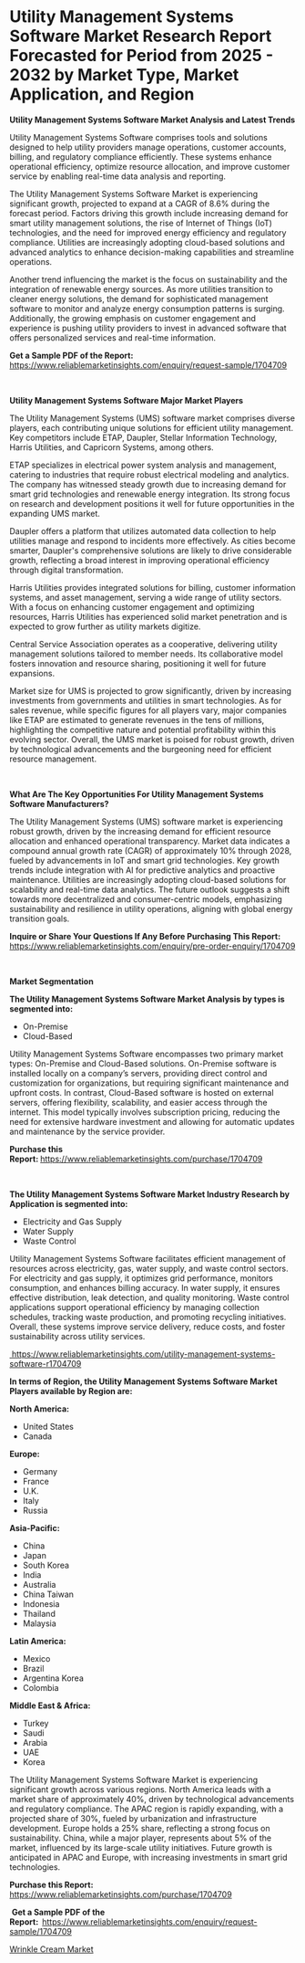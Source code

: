 <p><h1>Utility Management Systems Software Market Research Report Forecasted for Period from 2025 -  2032 by Market Type, Market Application, and Region</h1></p><p><strong>Utility Management Systems Software Market Analysis and Latest Trends</strong></p>
<p><p>Utility Management Systems Software comprises tools and solutions designed to help utility providers manage operations, customer accounts, billing, and regulatory compliance efficiently. These systems enhance operational efficiency, optimize resource allocation, and improve customer service by enabling real-time data analysis and reporting.</p><p>The Utility Management Systems Software Market is experiencing significant growth, projected to expand at a CAGR of 8.6% during the forecast period. Factors driving this growth include increasing demand for smart utility management solutions, the rise of Internet of Things (IoT) technologies, and the need for improved energy efficiency and regulatory compliance. Utilities are increasingly adopting cloud-based solutions and advanced analytics to enhance decision-making capabilities and streamline operations. </p><p>Another trend influencing the market is the focus on sustainability and the integration of renewable energy sources. As more utilities transition to cleaner energy solutions, the demand for sophisticated management software to monitor and analyze energy consumption patterns is surging. Additionally, the growing emphasis on customer engagement and experience is pushing utility providers to invest in advanced software that offers personalized services and real-time information.</p></p>
<p><strong>Get a Sample PDF of the Report:&nbsp;</strong> <a href="https://www.reliablemarketinsights.com/enquiry/request-sample/1704709?utm_campaign=2199&utm_medium=2&utm_source=Github&utm_content=ia&utm_term=27032025&utm_id=utility-management-systems-software">https://www.reliablemarketinsights.com/enquiry/request-sample/1704709</a></p>
<p>&nbsp;</p>
<p><strong>Utility Management Systems Software Major Market Players</strong></p>
<p><p>The Utility Management Systems (UMS) software market comprises diverse players, each contributing unique solutions for efficient utility management. Key competitors include ETAP, Daupler, Stellar Information Technology, Harris Utilities, and Capricorn Systems, among others.</p><p>ETAP specializes in electrical power system analysis and management, catering to industries that require robust electrical modeling and analytics. The company has witnessed steady growth due to increasing demand for smart grid technologies and renewable energy integration. Its strong focus on research and development positions it well for future opportunities in the expanding UMS market.</p><p>Daupler offers a platform that utilizes automated data collection to help utilities manage and respond to incidents more effectively. As cities become smarter, Daupler's comprehensive solutions are likely to drive considerable growth, reflecting a broad interest in improving operational efficiency through digital transformation.</p><p>Harris Utilities provides integrated solutions for billing, customer information systems, and asset management, serving a wide range of utility sectors. With a focus on enhancing customer engagement and optimizing resources, Harris Utilities has experienced solid market penetration and is expected to grow further as utility markets digitize.</p><p>Central Service Association operates as a cooperative, delivering utility management solutions tailored to member needs. Its collaborative model fosters innovation and resource sharing, positioning it well for future expansions.</p><p>Market size for UMS is projected to grow significantly, driven by increasing investments from governments and utilities in smart technologies. As for sales revenue, while specific figures for all players vary, major companies like ETAP are estimated to generate revenues in the tens of millions, highlighting the competitive nature and potential profitability within this evolving sector. Overall, the UMS market is poised for robust growth, driven by technological advancements and the burgeoning need for efficient resource management.</p></p>
<p>&nbsp;</p>
<p><strong>What Are The Key Opportunities For Utility Management Systems Software Manufacturers?</strong></p>
<p><p>The Utility Management Systems (UMS) software market is experiencing robust growth, driven by the increasing demand for efficient resource allocation and enhanced operational transparency. Market data indicates a compound annual growth rate (CAGR) of approximately 10% through 2028, fueled by advancements in IoT and smart grid technologies. Key growth trends include integration with AI for predictive analytics and proactive maintenance. Utilities are increasingly adopting cloud-based solutions for scalability and real-time data analytics. The future outlook suggests a shift towards more decentralized and consumer-centric models, emphasizing sustainability and resilience in utility operations, aligning with global energy transition goals.</p></p>
<p><strong>Inquire or Share Your Questions If Any Before Purchasing This Report:</strong> <a href="https://www.reliablemarketinsights.com/enquiry/pre-order-enquiry/1704709?utm_campaign=2199&utm_medium=2&utm_source=Github&utm_content=ia&utm_term=27032025&utm_id=utility-management-systems-software">https://www.reliablemarketinsights.com/enquiry/pre-order-enquiry/1704709</a></p>
<p>&nbsp;</p>
<p><strong>Market Segmentation</strong></p>
<p><strong>The Utility Management Systems Software Market Analysis by types is segmented into:</strong></p>
<p><ul><li>On-Premise</li><li>Cloud-Based</li></ul></p>
<p><p>Utility Management Systems Software encompasses two primary market types: On-Premise and Cloud-Based solutions. On-Premise software is installed locally on a company’s servers, providing direct control and customization for organizations, but requiring significant maintenance and upfront costs. In contrast, Cloud-Based software is hosted on external servers, offering flexibility, scalability, and easier access through the internet. This model typically involves subscription pricing, reducing the need for extensive hardware investment and allowing for automatic updates and maintenance by the service provider.</p></p>
<p><strong>Purchase this Report:&nbsp;</strong><a href="https://www.reliablemarketinsights.com/purchase/1704709?utm_campaign=2199&utm_medium=2&utm_source=Github&utm_content=ia&utm_term=27032025&utm_id=utility-management-systems-software">https://www.reliablemarketinsights.com/purchase/1704709</a></p>
<p>&nbsp;</p>
<p><strong>The Utility Management Systems Software Market Industry Research by Application is segmented into:</strong></p>
<p><ul><li>Electricity and Gas Supply</li><li>Water Supply</li><li>Waste Control</li></ul></p>
<p><p>Utility Management Systems Software facilitates efficient management of resources across electricity, gas, water supply, and waste control sectors. For electricity and gas supply, it optimizes grid performance, monitors consumption, and enhances billing accuracy. In water supply, it ensures effective distribution, leak detection, and quality monitoring. Waste control applications support operational efficiency by managing collection schedules, tracking waste production, and promoting recycling initiatives. Overall, these systems improve service delivery, reduce costs, and foster sustainability across utility services.</p></p>
<p><a href="https://www.reliablemarketinsights.com/utility-management-systems-software-r1704709?utm_campaign=2199&utm_medium=2&utm_source=Github&utm_content=ia&utm_term=27032025&utm_id=utility-management-systems-software">&nbsp;https://www.reliablemarketinsights.com/utility-management-systems-software-r1704709</a></p>
<p><strong>In terms of Region, the Utility Management Systems Software Market Players available by Region are:</strong></p>
<p>
    <p> <strong> North America: </strong>
        <ul>
            <li>United States</li>
            <li>Canada</li>
        </ul>
        </p> 
    <p> <strong> Europe: </strong>
        <ul>
            <li>Germany</li>
            <li>France</li>
            <li>U.K.</li>
            <li>Italy</li>
            <li>Russia</li>
        </ul>
        </p> 
    <p> <strong> Asia-Pacific: </strong>
        <ul>
            <li>China</li>
            <li>Japan</li>
            <li>South Korea</li>
            <li>India</li>
            <li>Australia</li>
            <li>China Taiwan</li>
            <li>Indonesia</li>
            <li>Thailand</li>
            <li>Malaysia</li>
        </ul>
        </p> 
    <p> <strong> Latin America: </strong>
        <ul>
            <li>Mexico</li>
            <li>Brazil</li>
            <li>Argentina Korea</li>
            <li>Colombia</li>
        </ul>
        </p> 
    <p> <strong> Middle East & Africa: </strong>
        <ul>
            <li>Turkey</li>
            <li>Saudi</li>
            <li>Arabia</li>
            <li>UAE</li>
            <li>Korea</li>
        </ul>
    </p>
    </p>
<p><p>The Utility Management Systems Software Market is experiencing significant growth across various regions. North America leads with a market share of approximately 40%, driven by technological advancements and regulatory compliance. The APAC region is rapidly expanding, with a projected share of 30%, fueled by urbanization and infrastructure development. Europe holds a 25% share, reflecting a strong focus on sustainability. China, while a major player, represents about 5% of the market, influenced by its large-scale utility initiatives. Future growth is anticipated in APAC and Europe, with increasing investments in smart grid technologies.</p></p>
<p><strong>Purchase this Report: </strong><a href="https://www.reliablemarketinsights.com/purchase/1704709?utm_campaign=2199&utm_medium=2&utm_source=Github&utm_content=ia&utm_term=27032025&utm_id=utility-management-systems-software">https://www.reliablemarketinsights.com/purchase/1704709</a></p>
<p>&nbsp;<strong>Get a Sample PDF of the Report:&nbsp;&nbsp;</strong><a href="https://www.reliablemarketinsights.com/enquiry/request-sample/1704709?utm_campaign=2199&utm_medium=2&utm_source=Github&utm_content=ia&utm_term=27032025&utm_id=utility-management-systems-software">https://www.reliablemarketinsights.com/enquiry/request-sample/1704709</a></p>
<p><strong></strong></p>
<p><p><a href="https://github.com/kluviabolofo/Market-Research-Report-List-1/blob/main/wrinkle-cream-market.md?utm_campaign=2199&utm_medium=2&utm_source=Github&utm_content=ia&utm_term=27032025&utm_id=utility-management-systems-software">Wrinkle Cream Market</a></p></p>